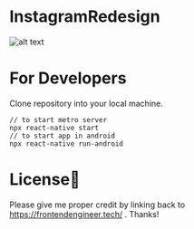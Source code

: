 # InstagramRedesign

![alt text](https://firebasestorage.googleapis.com/v0/b/instagramredesign-c4bd6.appspot.com/o/Web%201920%20%E2%80%93%201-min.png?alt=media&token=6a0e7bbe-2937-4066-9d80-ae3c9f2e9cc3)

# For Developers

Clone repository into your local machine.
```
// to start metro server
npx react-native start
// to start app in android
npx react-native run-android
```

# License📝
Please give me proper credit by linking back to https://frontendengineer.tech/ . Thanks!

